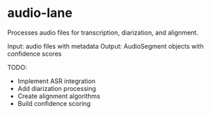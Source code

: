 # audio-lane

Processes audio files for transcription, diarization, and alignment.

Input: audio files with metadata
Output: AudioSegment objects with confidence scores

TODO:
- Implement ASR integration
- Add diarization processing
- Create alignment algorithms
- Build confidence scoring
